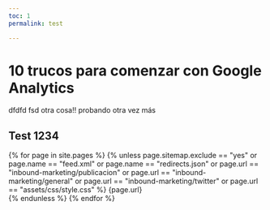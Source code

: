 ```yaml
---
toc: 1
permalink: test

---
```


# 10 trucos para comenzar con Google Analytics

dfdfd fsd otra cosa!! probando otra vez más

## Test  1234

{% for page in site.pages %}
  {% unless page.sitemap.exclude == "yes" or page.name == "feed.xml" or page.name == "redirects.json" or page.url == "inbound-marketing/publicacion" or page.url == "inbound-marketing/general" or page.url == "inbound-marketing/twitter" or page.url == "assets/css/style.css"  %}
    <url>
      <loc>{page.url}</loc>     
    </url>
    {% endunless %}
  {% endfor %}
<!--stackedit_data:
eyJoaXN0b3J5IjpbMjA1NTU1Nzk3NSwtMTM1MjEwNzczNywxNT
M2OTUwMTYsLTU1MTMwNjAwMywtMTY3OTU4NDI0MSwyMjIxODM5
NTIsMTA4MjgzNDY3MiwxNDA5NjI0Mzg2LDIxMzk4MjUyMDMsNz
Q3MDUyNDkzLC0xNzMwOTU2NzA2LC0xNzU0OTA3NTgyLDE3MDI2
OTgxMTUsMTcwMjY5ODExNSw4NDI0MTU3MzAsLTE0NDQyNTExNT
MsLTI3MjUyNjc1OSw3NTM0MDYwMTYsLTEwMjQ4MDM2NDYsLTcz
OTk5MzQyN119
-->